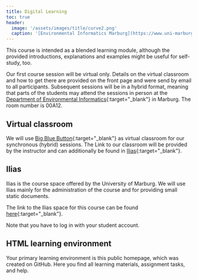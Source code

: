 ```yaml
---
title: Digital Learning
toc: true
header:
  image: '/assets/images/title/curve2.png'
  caption: '[Environmental Informatics Marburg](https://www.uni-marburg.de/en/fb19/disciplines/physisch/environmentalinformatics){:target="_blank"}'
---
```


This course is intended as a blended learning module, although the provided introductions, explanations and examples might be useful for self-study, too.
<!--more-->

Our first course session will be virtual only. Details on the virtual classroom and how to get there are provided on the front page and were send by email to all participants.
Subsequent sessions will be in a hybrid format, meaning that parts of the students may attend the sessions in person at the [Department of Environmental Informatics](https://www.uni-marburg.de/en/fb19/disciplines/physisch/environmentalinformatics){:target="_blank"} in Marburg. The room number is 00A12.
<!-- GeoAI change to: "00A19" -->


## Virtual classroom

We will use [Big Blue Button](https://www.uni-marburg.de/en/hrz/services/web-conferences/web-conferencing-with-bigbluebutton){:target="_blank"} as virtual classroom for our synchronous (hybrid) sessions.
The Link to our classroom will be provided by the instructor and can additionally be found in [Ilias](https://ilias.uni-marburg.de/goto.php?target=crs_2593121&client_id=UNIMR){:target="_blank"}.


## Ilias

Ilias is the course space offered by the University of Marburg. 
We will use Ilias mainly for the administration of the course and for providing small static documents.
<!-- GeoAI add: "upload of student assignments" -->
The link to the Ilias space for this course can be found [here](https://ilias.uni-marburg.de/goto.php?target=crs_2593121&client_id=UNIMR){:target="_blank"}.
<!-- GeoAI change link to "https://ilias.uni-marburg.de/goto.php?target=crs_2593120&client_id=UNIMR" -->
Note that you have to log in with your student account.


## HTML learning environment

Your primary learning environment is this public homepage, which was created on GitHub.
Here you find all learning materials, assignment tasks, and help.



